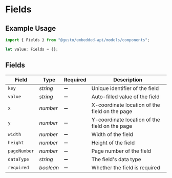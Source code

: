 # Fields

## Example Usage

```typescript
import { Fields } from "@gusto/embedded-api/models/components";

let value: Fields = {};
```

## Fields

| Field                                          | Type                                           | Required                                       | Description                                    |
| ---------------------------------------------- | ---------------------------------------------- | ---------------------------------------------- | ---------------------------------------------- |
| `key`                                          | *string*                                       | :heavy_minus_sign:                             | Unique identifier of the field                 |
| `value`                                        | *string*                                       | :heavy_minus_sign:                             | Auto-filled value of the field                 |
| `x`                                            | *number*                                       | :heavy_minus_sign:                             | X-coordinate location of the field on the page |
| `y`                                            | *number*                                       | :heavy_minus_sign:                             | Y-coordinate location of the field on the page |
| `width`                                        | *number*                                       | :heavy_minus_sign:                             | Width of the field                             |
| `height`                                       | *number*                                       | :heavy_minus_sign:                             | Height of the field                            |
| `pageNumber`                                   | *number*                                       | :heavy_minus_sign:                             | Page number of the field                       |
| `dataType`                                     | *string*                                       | :heavy_minus_sign:                             | The field's data type                          |
| `required`                                     | *boolean*                                      | :heavy_minus_sign:                             | Whether the field is required                  |